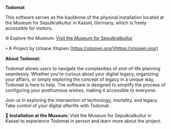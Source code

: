 **Todomat**

This software serves as the backbone of the physical installation located at the Museum for Sepulkralkultur in Kassel, Germany, which is freely accessible for visitors.

🌐 Explore the Museum: [Visit the Museum for Sepulkralkultur](https://www.sepulkralmuseum.de)

💀 A Project by Urbane Xtopien [https://xtopien.org/](https://xtopien.org/)

**About Todomat:**

Todomat allows users to navigate the complexities of end-of-life planning seamlessly. Whether you're curious about your digital legacy, organizing your affairs, or simply exploring the concept of legacy in a unique way, Todomat is here to help. The software is designed to simplify the process of configuring your posthumous wishes, making it accessible to everyone.

Join us in exploring the intersection of technology, mortality, and legacy. Take control of your digital afterlife with Todomat.

📌 **Installation at the Museum:**
Visit the Museum for Sepulkralkultur in Kassel to experience Todomat in person and learn more about the project.
